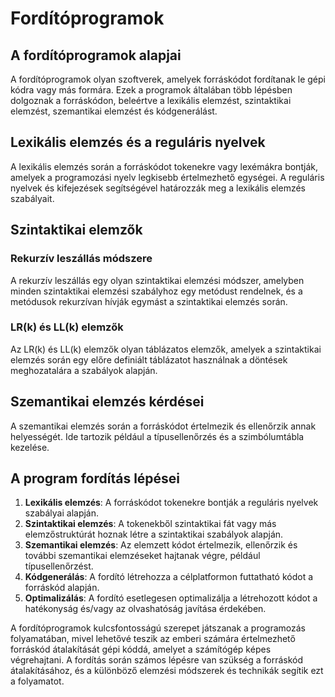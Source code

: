 # Fordítóprogramok

## A fordítóprogramok alapjai

A fordítóprogramok olyan szoftverek, amelyek forráskódot fordítanak le gépi kódra vagy más formára. Ezek a programok általában több lépésben dolgoznak a forráskódon, beleértve a lexikális elemzést, szintaktikai elemzést, szemantikai elemzést és kódgenerálást.

## Lexikális elemzés és a reguláris nyelvek

A lexikális elemzés során a forráskódot tokenekre vagy lexémákra bontják, amelyek a programozási nyelv legkisebb értelmezhető egységei. A reguláris nyelvek és kifejezések segítségével határozzák meg a lexikális elemzés szabályait.

## Szintaktikai elemzők

### Rekurzív leszállás módszere

A rekurzív leszállás egy olyan szintaktikai elemzési módszer, amelyben minden szintaktikai elemzési szabályhoz egy metódust rendelnek, és a metódusok rekurzívan hívják egymást a szintaktikai elemzés során.

### LR(k) és LL(k) elemzők

Az LR(k) és LL(k) elemzők olyan táblázatos elemzők, amelyek a szintaktikai elemzés során egy előre definiált táblázatot használnak a döntések meghozatalára a szabályok alapján.

## Szemantikai elemzés kérdései

A szemantikai elemzés során a forráskódot értelmezik és ellenőrzik annak helyességét. Ide tartozik például a típusellenőrzés és a szimbólumtábla kezelése.

## A program fordítás lépései

1. **Lexikális elemzés**: A forráskódot tokenekre bontják a reguláris nyelvek szabályai alapján.
2. **Szintaktikai elemzés**: A tokenekből szintaktikai fát vagy más elemzőstruktúrát hoznak létre a szintaktikai szabályok alapján.
3. **Szemantikai elemzés**: Az elemzett kódot értelmezik, ellenőrzik és további szemantikai elemzéseket hajtanak végre, például típusellenőrzést.
4. **Kódgenerálás**: A fordító létrehozza a célplatformon futtatható kódot a forráskód alapján.
5. **Optimalizálás**: A fordító esetlegesen optimalizálja a létrehozott kódot a hatékonyság és/vagy az olvashatóság javítása érdekében.

A fordítóprogramok kulcsfontosságú szerepet játszanak a programozás folyamatában, mivel lehetővé teszik az emberi számára értelmezhető forráskód átalakítását gépi kóddá, amelyet a számítógép képes végrehajtani. A fordítás során számos lépésre van szükség a forráskód átalakításához, és a különböző elemzési módszerek és technikák segítik ezt a folyamatot.
